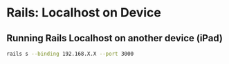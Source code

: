 # Rails: Localhost on Device


## Running Rails Localhost on another device (iPad)

```bash
rails s --binding 192.168.X.X --port 3000
```
